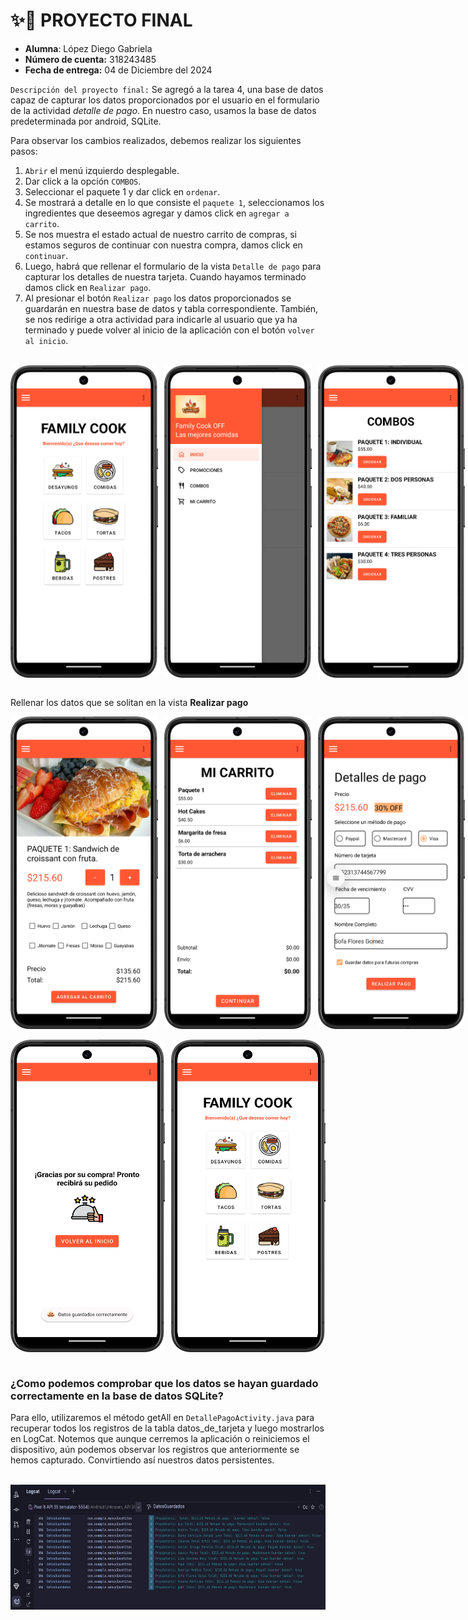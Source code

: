 # ✨📌 PROYECTO FINAL 

* **Alumna**: López Diego Gabriela 
* **Número de cuenta:** 318243485
* **Fecha de entrega:** 04 de Diciembre del 2024




`Descripción del proyecto final:` Se agregó a la tarea 4, una base de datos capaz de capturar los datos proporcionados por el usuario en el formulario de la actividad _detalle de pago_. 
En nuestro caso, usamos la base de datos predeterminada por android, SQLite. 

Para observar los cambios realizados, debemos realizar los siguientes pasos:


1. `Abrir` el menú izquierdo desplegable. 
2. Dar click a la opción `COMBOS`.
3. Seleccionar el paquete 1 y dar click en `ordenar`.
4. Se mostrará a detalle en lo que consiste el `paquete 1`, seleccionamos los ingredientes que deseemos agregar y damos click en `agregar a carrito`.
5. Se nos muestra el estado actual de nuestro carrito de compras, si estamos seguros de continuar con nuestra compra, damos click en `continuar`. 
6. Luego, habrá que rellenar el formulario de la vista `Detalle de pago` para capturar los detalles de nuestra tarjeta. Cuando hayamos terminado damos click en `Realizar pago`.
7. Al presionar el botón `Realizar pago` los datos proporcionados se guardarán en nuestra base de datos y tabla correspondiente. También, se nos redirige a otra actividad para indicarle al usuario que ya ha terminado y puede volver al inicio de la aplicación con el botón `volver al inicio`.

<br>

<div style="display: flex; gap: 10px;">
    <img src="img-proyecto/cap2.png" width="250" height="500">
    <img src="img-proyecto/cap5.png" width="250" height="500">
    <img src="img-proyecto/cap11.png" width="250" height="500">
</div>

</br>

Rellenar los datos que se solitan en la vista **Realizar pago**
<div style="display: flex; gap: 10px;">
    <img src="img-proyecto/cap13.png" width="250" height="500">
    <img src="img-proyecto/cap12.png" width="250" height="500">
    <img src="img-proyecto/cap19.png" width="250" height="500">
</div>

</br>
<div style="display: flex; gap: 10px;">
    <img src="img-proyecto/cap20.png" width="250" height="500">
    <img src="img-proyecto/cap2.png" width="250" height="500">
</div>
</br>

### ¿Como podemos comprobar que los datos se hayan guardado correctamente en la base de datos SQLite?

Para ello, utilizaremos el método getAll en `DetallePagoActivity.java` para recuperar todos los registros de la tabla datos_de_tarjeta y luego mostrarlos en LogCat. Notemos que aunque cerremos la aplicación o reiniciemos el dispositivo, aún podemos observar los registros que anteriormente se hemos capturado. 
Convirtiendo así nuestros datos persistentes. 

</br>
<div style="display: flex; gap: 10px;">
    <img src="img-proyecto/cap21.png" width="600" height="200">
</div>
</br>